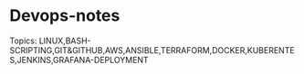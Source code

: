 # Devops-notes 
Topics: 
LINUX,BASH-SCRIPTING,GIT&GITHUB,AWS,ANSIBLE,TERRAFORM,DOCKER,KUBERENTES,JENKINS,GRAFANA-DEPLOYMENT
